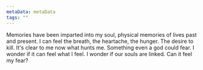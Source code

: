 ```yaml
---
metaData: metaData
tags: ""
---
```


Memories have been imparted into my soul, physical memories of lives past and present. I can feel the breath, the heartache, the hunger. 
The desire to kill. 
It's clear to me now what hunts me. Something even a god could fear. 
I wonder if it can feel what I feel. I wonder if our souls are linked.
Can it feel my fear?